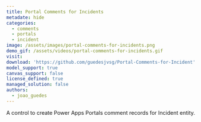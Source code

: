 ```yaml
---
title: Portal Comments for Incidents
metadate: hide
categories:
  - comments
  - portals
  - incident
image: /assets/images/portal-comments-for-incidents.png
demo_gif: /assets/videos/portal-comments-for-incidents.gif
visit:
download: 'https://github.com/guedesjvsg/Portal-Comments-for-Incident'
model_support: true
canvas_support: false
license_defined: true
managed_solution: false
authors:
  - joao_guedes
---
```

A control to create Power Apps Portals comment records for Incident entity.
